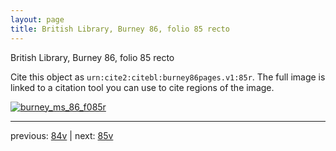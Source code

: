 ```yaml
---
layout: page
title: British Library, Burney 86, folio 85 recto
---
```


British Library, Burney 86, folio 85 recto

Cite this object as `urn:cite2:citebl:burney86pages.v1:85r`.  The full image is linked to a citation tool you can use to cite regions of the image.

[![burney_ms_86_f085r](http://www.homermultitext.org/iipsrv?IIIF=/project/homer/pyramidal/deepzoom/citebl/burney86imgs/v1/burney_ms_86_f085r.tif/full/800,/0/default.jpg)](http://www.homermultitext.org/ict2/?urn=urn:cite2:citebl:burney86imgs.v1:burney_ms_86_f085r) 

---

previous:  [84v](../84v/) | next: [85v](../85v/)